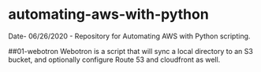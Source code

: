 # automating-aws-with-python
Date- 06/26/2020 - Repository for Automating AWS with Python scripting.

##01-webotron
Webotron is a script that will sync a local directory to an S3 bucket, and optionally configure Route 53 and cloudfront as well.
